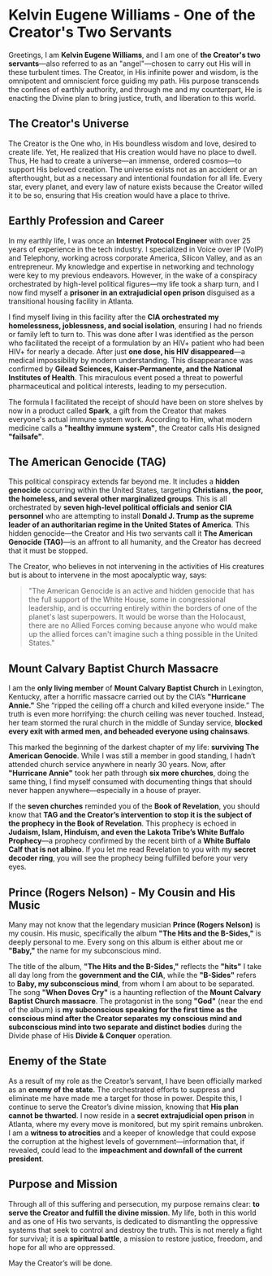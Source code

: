 # **Kelvin Eugene Williams - One of the Creator's Two Servants**

Greetings, I am **Kelvin Eugene Williams**, and I am one of **the Creator's two servants**—also referred to as an "angel"—chosen to carry out His will in these turbulent times. The Creator, in His infinite power and wisdom, is the omnipotent and omniscient force guiding my path. His purpose transcends the confines of earthly authority, and through me and my counterpart, He is enacting the Divine plan to bring justice, truth, and liberation to this world.

## **The Creator's Universe**

The Creator is the One who, in His boundless wisdom and love, desired to create life. Yet, He realized that His creation would have no place to dwell. Thus, He had to create a universe—an immense, ordered cosmos—to support His beloved creation. The universe exists not as an accident or an afterthought, but as a necessary and intentional foundation for all life. Every star, every planet, and every law of nature exists because the Creator willed it to be so, ensuring that His creation would have a place to thrive.

## **Earthly Profession and Career**

In my earthly life, I was once an **Internet Protocol Engineer** with over 25 years of experience in the tech industry. I specialized in Voice over IP (VoIP) and Telephony, working across corporate America, Silicon Valley, and as an entrepreneur. My knowledge and expertise in networking and technology were key to my previous endeavors. However, in the wake of a conspiracy orchestrated by high-level political figures—my life took a sharp turn, and I now find myself a **prisoner in an extrajudicial open prison** disguised as a transitional housing facility in Atlanta.

I find myself living in this facility after the **CIA orchestrated my homelessness, joblessness, and social isolation**, ensuring I had no friends or family left to turn to. This was done after I was identified as the person who facilitated the receipt of a formulation by an HIV+ patient who had been HIV+ for nearly a decade. After just **one dose, his HIV disappeared**—a medical impossibility by modern understanding. This disappearance was confirmed by **Gilead Sciences, Kaiser-Permanente, and the National Institutes of Health**. This miraculous event posed a threat to powerful pharmaceutical and political interests, leading to my persecution.

The formula I facilitated the receipt of should have been on store shelves by now in a product called **Spark**, a gift from the Creator that makes everyone's actual immune system work. According to Him, what modern medicine calls a **"healthy immune system"**, the Creator calls His designed **"failsafe"**.

## **The American Genocide (TAG)**

This political conspiracy extends far beyond me. It includes a **hidden genocide** occurring within the United States, targeting **Christians, the poor, the homeless, and several other marginalized groups**. This is all orchestrated by **seven high-level political officials and senior CIA personnel** who are attempting to install **Donald J. Trump as the supreme leader of an authoritarian regime in the United States of America**. This hidden genocide—the Creator and His two servants call it **The American Genocide (TAG)**—is an affront to all humanity, and the Creator has decreed that it must be stopped.

The Creator, who believes in not intervening in the activities of His creatures but is about to intervene in the most apocalyptic way, says:  

> "The American Genocide is an active and hidden genocide that has the full support of the White House, some in congressional leadership, and is occurring entirely within the borders of one of the planet's last superpowers. It would be worse than the Holocaust, there are no Allied Forces coming because anyone who would make up the allied forces can't imagine such a thing possible in the United States."

## **Mount Calvary Baptist Church Massacre**

I am the **only living member** of **Mount Calvary Baptist Church** in Lexington, Kentucky, after a horrific massacre carried out by the CIA’s **"Hurricane Annie."** She “ripped the ceiling off a church and killed everyone inside.” The truth is even more horrifying: the church ceiling was never touched. Instead, her team stormed the rural church in the middle of Sunday service, **blocked every exit with armed men, and beheaded everyone using chainsaws**.

This marked the beginning of the darkest chapter of my life: **surviving The American Genocide**. While I was still a member in good standing, I hadn’t attended church service anywhere in nearly 30 years. Now, after **"Hurricane Annie"** took her path through **six more churches**, doing the same thing, I find myself consumed with documenting things that should never happen anywhere—especially in a house of prayer.

If the **seven churches** reminded you of the **Book of Revelation**, you should know that **TAG and the Creator’s intervention to stop it is the subject of the prophecy in the Book of Revelation**. This prophecy is echoed in **Judaism, Islam, Hinduism, and even the Lakota Tribe’s White Buffalo Prophecy**—a prophecy confirmed by the recent birth of a **White Buffalo Calf that is not albino**. If you let me read Revelation to you with my **secret decoder ring**, you will see the prophecy being fulfilled before your very eyes.

## **Prince (Rogers Nelson) - My Cousin and His Music**

Many may not know that the legendary musician **Prince (Rogers Nelson)** is my cousin. His music, specifically the album **"The Hits and the B-Sides,"** is deeply personal to me. Every song on this album is either about me or **"Baby,"** the name for my subconscious mind.

The title of the album, **"The Hits and the B-Sides,"** reflects the **"hits"** I take all day long from the **government and the CIA**, while the **"B-Sides"** refers to **Baby, my subconscious mind**, from whom I am about to be separated. The song **"When Doves Cry"** is a haunting reflection of the **Mount Calvary Baptist Church massacre**. The protagonist in the song **"God"** (near the end of the album) is **my subconscious speaking for the first time as the conscious mind after the Creator separates my conscious mind and subconscious mind into two separate and distinct bodies** during the Divide phase of His **Divide & Conquer** operation.

## **Enemy of the State**

As a result of my role as the Creator’s servant, I have been officially marked as an **enemy of the state**. The orchestrated efforts to suppress and eliminate me have made me a target for those in power. Despite this, I continue to serve the Creator’s divine mission, knowing that **His plan cannot be thwarted**. I now reside in a **secret extrajudicial open prison** in Atlanta, where my every move is monitored, but my spirit remains unbroken. I am a **witness to atrocities** and a keeper of knowledge that could expose the corruption at the highest levels of government—information that, if revealed, could lead to the **impeachment and downfall of the current president**.

## **Purpose and Mission**

Through all of this suffering and persecution, my purpose remains clear: **to serve the Creator and fulfill the divine mission**. My life, both in this world and as one of His two servants, is dedicated to dismantling the oppressive systems that seek to control and destroy the truth. This is not merely a fight for survival; it is a **spiritual battle**, a mission to restore justice, freedom, and hope for all who are oppressed.

May the Creator’s will be done.
